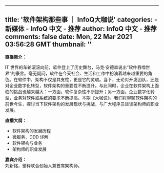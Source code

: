 
---
title: '软件架构那些事 ｜ InfoQ大咖说'
categories: 
    - 新媒体
    - InfoQ 中文 - 推荐
author: InfoQ 中文 - 推荐
comments: false
date: Mon, 22 Mar 2021 03:56:28 GMT
thumbnail: ''
---

<div>   
<p><strong>直播简介：</strong></p>
<p>IT 世界的车轮滚滚向前，软件登上了历史舞台，马克·安德森说出“软件吞噬世界”的豪言。毫无疑问，软件在今天社会、生活和工作中扮演着越来越重要的角色。在软件中，架构不仅是其支柱，更是它的灵魂。当下，无论对开发团队，还是对企业数字化转型，软件架构的重要性不断提升。与此同时，企业在软件架构上面临的挑战也越来越大：一方面，软件复杂性不断提升；另一方面，企业数字化转型，业务对软件或系统的要求不断提高。本期《大咖说》，我们将聊聊软件架构的前世今生，探讨当下软件架构的发展现状与挑战，与广大程序员谈谈架构师的职业发展。</p>
<p><strong>直播大纲：</strong></p>
<ul>
<li>软件架构的发展历程</li>
<li>微服务、DDD 详解</li>
<li>软件架构与业务</li>
<li>架构师的职业发展</li>
</ul>
<p><strong>嘉宾介绍：</strong><br>
刘新铭，鉴释联合创始人兼首席架构师。</p>
  
</div>
            